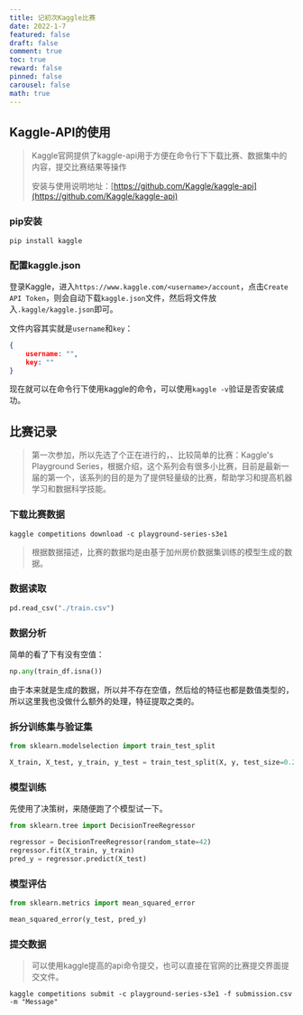 ```yaml
---
title: 记初次Kaggle比赛
date: 2022-1-7
featured: false
draft: false
comment: true
toc: true
reward: false
pinned: false
carousel: false
math: true
---
```




## Kaggle-API的使用

> Kaggle官网提供了kaggle-api用于方便在命令行下下载比赛、数据集中的内容，提交比赛结果等操作
>
> 安装与使用说明地址：[https://github.com/Kaggle/kaggle-api](https://github.com/Kaggle/kaggle-api)

### pip安装

```shell
pip install kaggle
```

### 配置kaggle.json

登录Kaggle，进入`https://www.kaggle.com/<username>/account`，点击`Create API Token`，则会自动下载`kaggle.json`文件，然后将文件放入`.kaggle/kaggle.json`即可。

文件内容其实就是`username`和`key`：

```json
{
	username: "",
	key: ""
}
```

现在就可以在命令行下使用kaggle的命令，可以使用`kaggle -v`验证是否安装成功。



## 比赛记录

> 第一次参加，所以先选了个正在进行的，、比较简单的比赛：Kaggle's Playground Series，根据介绍，这个系列会有很多小比赛，目前是最新一届的第一个，该系列的目的是为了提供轻量级的比赛，帮助学习和提高机器学习和数据科学技能。



### 下载比赛数据

```
kaggle competitions download -c playground-series-s3e1
```

> 根据数据描述，比赛的数据均是由基于加州房价数据集训练的模型生成的数据。

### 数据读取

```python
pd.read_csv("./train.csv")
```

### 数据分析

简单的看了下有没有空值：

```python
np.any(train_df.isna())
```

由于本来就是生成的数据，所以并不存在空值，然后给的特征也都是数值类型的，所以这里我也没做什么额外的处理，特征提取之类的。

### 拆分训练集与验证集

```python
from sklearn.modelselection import train_test_split

X_train, X_test, y_train, y_test = train_test_split(X, y, test_size=0.2, shuffle=True, random_state=42)
```

### 模型训练

先使用了决策树，来随便跑了个模型试一下。

```python
from sklearn.tree import DecisionTreeRegressor

regressor = DecisionTreeRegressor(random_state=42)
regressor.fit(X_train, y_train)
pred_y = regressor.predict(X_test)
```

### 模型评估

```python
from sklearn.metrics import mean_squared_error

mean_squared_error(y_test, pred_y)
```

### 提交数据

> 可以使用kaggle提高的api命令提交，也可以直接在官网的比赛提交界面提交文件。

```
kaggle competitions submit -c playground-series-s3e1 -f submission.csv -m "Message"
```



